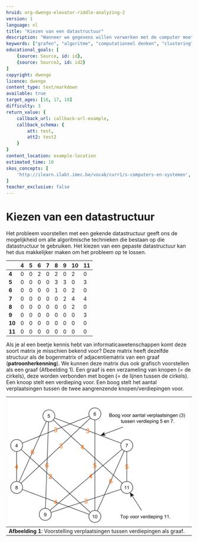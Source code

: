 ```yaml
---
hruid: org-dwengo-elevator-riddle-analyzing-2
version: 1
language: nl
title: "Kiezen van een datastructuur"
description: "Wanneer we gegevens willen verwerken met de computer moeten we die voorstellen in een datastructuur."
keywords: ["grafen", "algoritme", "computationeel denken", "clustering", "datastructuur"]
educational_goals: [
    {source: Source, id: id}, 
    {source: Source2, id: id2}
]
copyright: dwengo
licence: dwengo
content_type: text/markdown
available: true
target_ages: [16, 17, 18]
difficulty: 3
return_value: {
    callback_url: callback-url-example,
    callback_schema: {
        att: test,
        att2: test2
    }
}
content_location: example-location
estimated_time: 10
skos_concepts: [
    'http://ilearn.ilabt.imec.be/vocab/curr1/s-computers-en-systemen', 
]
teacher_exclusive: false
---
```


# Kiezen van een datastructuur

Het probleem voorstellen met een gekende datastructuur geeft ons de mogelijkheid om alle algoritmische technieken die bestaan op die datastructuur te gebruiken. Het kiezen van een gepaste datastructuur kan het dus makkelijker maken om het probleem op te lossen.

|  | **4** | **5** | **6** | **7** | **8** | **9** | **10** | **11** |
| ----------- | ----------- |----------- | ----------- |----------- | ----------- |----------- | ----------- |----------- |
| **4** | 0 | 0 | 2 | 0 | 2 | 0 | 2 | 0 |
| **5** | 0 | 0 | 0 | 0 | 3 | 3 | 0 | 3 | 
| **6** | 0 | 0 | 0 | 0 | 1 | 0 | 2 | 0 | 
| **7** | 0 | 0 | 0 | 0 | 0 | 2 | 4 | 4 | 
| **8** | 0 | 0 | 0 | 0 | 0 | 0 | 2 | 0 | 
| **9** | 0 | 0 | 0 | 0 | 0 | 0 | 0 | 3 | 
| **10** | 0 | 0 | 0 | 0 | 0 | 0 | 0 | 0 |
| **11** | 0 | 0 | 0 | 0 | 0 | 0 | 0 | 0 |


Als je al een beetje kennis hebt van informaticawetenschappen komt deze soort matrix je misschien bekend voor? Deze matrix heeft dezelfde structuur als de bogenmatrix of adjacentiematrix van een graaf (**patroonherkenning**). We kunnen deze matrix dus ook grafisch voorstellen als een graaf (Afbeelding 1). Een graaf is een verzameling van knopen (= de cirkels), deze worden verbonden  met bogen (= de lijnen tussen de cirkels). Een knoop stelt een verdieping voor. Een boog stelt het aantal verplaatsingen tussen de twee aangrenzende knopen/verdiepingen voor.

| ![Grafische weergave van de graaf met verplaatsingen tussen de verdiepingen.](embed/verplaatsingen_chaos_with_labels.png "Grafische weergave van graaf met verplaatsingen tussen de verdiepingen.") | 
| ---- |
| **Afbeelding 1**: Voorstelling verplaatsingen tussen verdiepingen als graaf. |

